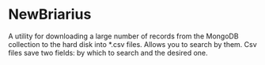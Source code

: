 # NewBriarius
A utility for downloading a large number of records from the MongoDB collection to the hard disk into *.csv files. Allows you to search by them. Csv files save two fields: by which to search and the desired one.